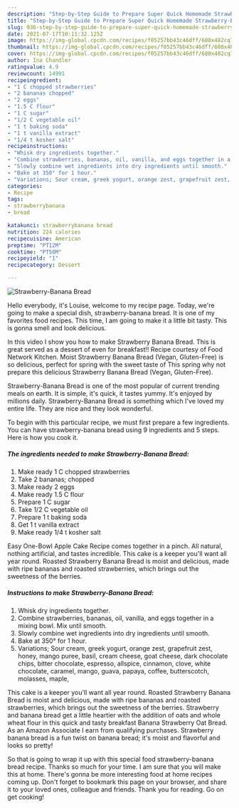 ```yaml
---
description: "Step-by-Step Guide to Prepare Super Quick Homemade Strawberry-Banana Bread"
title: "Step-by-Step Guide to Prepare Super Quick Homemade Strawberry-Banana Bread"
slug: 936-step-by-step-guide-to-prepare-super-quick-homemade-strawberry-banana-bread
date: 2021-07-17T10:11:32.125Z
image: https://img-global.cpcdn.com/recipes/f05257bb43c46dff/680x482cq70/strawberry-banana-bread-recipe-main-photo.jpg
thumbnail: https://img-global.cpcdn.com/recipes/f05257bb43c46dff/680x482cq70/strawberry-banana-bread-recipe-main-photo.jpg
cover: https://img-global.cpcdn.com/recipes/f05257bb43c46dff/680x482cq70/strawberry-banana-bread-recipe-main-photo.jpg
author: Ina Chandler
ratingvalue: 4.9
reviewcount: 14991
recipeingredient:
- "1 C chopped strawberries"
- "2 bananas chopped"
- "2 eggs"
- "1.5 C flour"
- "1 C sugar"
- "1/2 C vegetable oil"
- "1 t baking soda"
- "1 t vanilla extract"
- "1/4 t kosher salt"
recipeinstructions:
- "Whisk dry ingredients together."
- "Combine strawberries, bananas, oil, vanilla, and eggs together in a mixing bowl. Mix until smooth."
- "Slowly combine wet ingredients into dry ingredients until smooth."
- "Bake at 350° for 1 hour."
- "Variations; Sour cream, greek yogurt, orange zest, grapefruit zest, honey, mango puree, basil, cream cheese, goat cheese, dark chocolate chips, bitter chocolate, espresso, allspice, cinnamon, clove, white chocolate, caramel, mango, guava, papaya, coffee, butterscotch, molasses, maple,"
categories:
- Recipe
tags:
- strawberrybanana
- bread

katakunci: strawberrybanana bread 
nutrition: 224 calories
recipecuisine: American
preptime: "PT12M"
cooktime: "PT50M"
recipeyield: "1"
recipecategory: Dessert

---
```



![Strawberry-Banana Bread](https://img-global.cpcdn.com/recipes/f05257bb43c46dff/680x482cq70/strawberry-banana-bread-recipe-main-photo.jpg)

Hello everybody, it's Louise, welcome to my recipe page. Today, we're going to make a special dish, strawberry-banana bread. It is one of my favorites food recipes. This time, I am going to make it a little bit tasty. This is gonna smell and look delicious.

In this video I show you how to make Strawberry Banana Bread. This is great served as a dessert of even for breakfast!! Recipe courtesy of Food Network Kitchen. Moist Strawberry Banana Bread (Vegan, Gluten-Free) is so delicious, perfect for spring with the sweet taste of This spring why not prepare this delicious Strawberry Banana Bread (Vegan, Gluten-Free).

Strawberry-Banana Bread is one of the most popular of current trending meals on earth. It is simple, it's quick, it tastes yummy. It's enjoyed by millions daily. Strawberry-Banana Bread is something which I've loved my entire life. They are nice and they look wonderful.


To begin with this particular recipe, we must first prepare a few ingredients. You can have strawberry-banana bread using 9 ingredients and 5 steps. Here is how you cook it.

<!--inarticleads1-->

##### The ingredients needed to make Strawberry-Banana Bread:

1. Make ready 1 C chopped strawberries
1. Take 2 bananas; chopped
1. Make ready 2 eggs
1. Make ready 1.5 C flour
1. Prepare 1 C sugar
1. Take 1/2 C vegetable oil
1. Prepare 1 t baking soda
1. Get 1 t vanilla extract
1. Make ready 1/4 t kosher salt


Easy One-Bowl Apple Cake Recipe comes together in a pinch. All natural, nothing artificial, and tastes incredible. This cake is a keeper you&#39;ll want all year round. Roasted Strawberry Banana Bread is moist and delicious, made with ripe bananas and roasted strawberries, which brings out the sweetness of the berries. 

<!--inarticleads2-->

##### Instructions to make Strawberry-Banana Bread:

1. Whisk dry ingredients together.
1. Combine strawberries, bananas, oil, vanilla, and eggs together in a mixing bowl. Mix until smooth.
1. Slowly combine wet ingredients into dry ingredients until smooth.
1. Bake at 350° for 1 hour.
1. Variations; Sour cream, greek yogurt, orange zest, grapefruit zest, honey, mango puree, basil, cream cheese, goat cheese, dark chocolate chips, bitter chocolate, espresso, allspice, cinnamon, clove, white chocolate, caramel, mango, guava, papaya, coffee, butterscotch, molasses, maple,


This cake is a keeper you&#39;ll want all year round. Roasted Strawberry Banana Bread is moist and delicious, made with ripe bananas and roasted strawberries, which brings out the sweetness of the berries. Strawberry and banana bread get a little heartier with the addition of oats and whole wheat flour in this quick and tasty breakfast Banana Strawberry Oat Bread. As an Amazon Associate I earn from qualifying purchases. Strawberry banana bread is a fun twist on banana bread; it&#39;s moist and flavorful and looks so pretty! 

So that is going to wrap it up with this special food strawberry-banana bread recipe. Thanks so much for your time. I am sure that you will make this at home. There's gonna be more interesting food at home recipes coming up. Don't forget to bookmark this page on your browser, and share it to your loved ones, colleague and friends. Thank you for reading. Go on get cooking!
